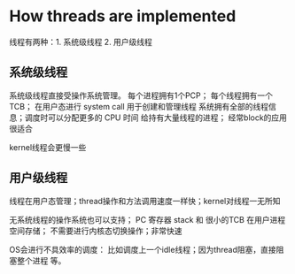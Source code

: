 # How threads are implemented

线程有两种：1. 系统级线程 2. 用户级线程


## 系统级线程
系统级线程直接受操作系统管理。
每个进程拥有1个PCP； 每个线程拥有一个TCB； 在用户态进行 system call 用于创建和管理线程
系统拥有全部的线程信息；调度时可以分配更多的 CPU 时间 给持有大量线程的进程； 经常block的应用很适合

kernel线程会更慢一些

## 用户级线程
线程在用户态管理；thread操作和方法调用速度一样快；kernel对线程一无所知

无系统线程的操作系统也可以支持； PC 寄存器 stack 和 很小的TCB 在用户进程空间存储；
不需要进行内核态切换操作；非常快速

OS会进行不具效率的调度： 比如调度上一个idle线程；因为thread阻塞，直接阻塞整个进程 等。



